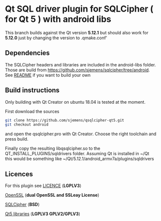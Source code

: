 # Qt SQL driver plugin for SQLCipher ( for Qt 5 ) with android libs

This branch builds against the Qt version **5.12.1** but should also work for **5.12.0**
just by changing the version to .qmake.conf'

## Dependencies

The SQLCipher headers and libraries are included in the android-libs folder.
Those are build from https://github.com/sjemens/sqlcipher/tree/android.
See [README](https://github.com/sjemens/sqlcipher/blob/android/README.md) if you 
want to build your own

## Build instructions

Only building with Qt Creator on ubuntu 18.04 is tested at the moment.

First download the sources
```bash
git clone https://github.com/sjemens/qsqlcipher-qt5.git
git checkout android
```

and open the qsqlcipher.pro with Qt Creator. Choose the right toolchain and press build.

Finally copy the resulting libqsqlcipher.so to the QT_INSTALL_PLUGINS/sqldrivers folder.
Assuming Qt is installed in ~/Qt this would be something like ~/Qt/5.12.1/android_armv7a/plugins/sqldrivers


## Licences

For this plugin see [LICENCE](https://github.com/sjemens/qsqlcipher-qt5/blob/master/LICENSE) (**LGPLV3**)

[OpenSSL](https://www.openssl.org/source/license.html) (**dual OpenSSL and SSLeay License**)

[SQLCipher](https://www.zetetic.net/sqlcipher/license/) (**BSD**)

[Qt5 libraries](https://www.qt.io/licensing/) (**LGPLV3  GPLV2/GPLV3**)
